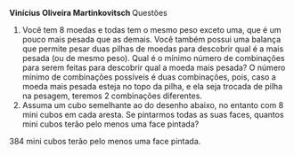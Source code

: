 <b> Vinícius Oliveira Martinkovitsch </b>
Questões
1.	Você tem 8 moedas e todas tem o mesmo peso exceto uma, que é um pouco mais pesada que as demais. Você também possui uma balança que permite pesar duas pilhas de moedas para descobrir qual é a mais pesada (ou de mesmo peso). Qual é o mínimo número de combinações para serem feitas para descobrir qual a moeda mais pesada?
O número mínimo de combinações possíveis é duas combinações, pois, caso a moeda mais pesada esteja no topo da pilha, e ela seja trocada de pilha na pesagem, teremos 2 combinações diferentes.
2.	Assuma um cubo semelhante ao do desenho abaixo, no entanto com 8 mini cubos em cada aresta. Se pintarmos todas as suas faces, quantos mini cubos terão pelo menos uma face pintada?
 
384 mini cubos terão pelo menos uma face pintada.
